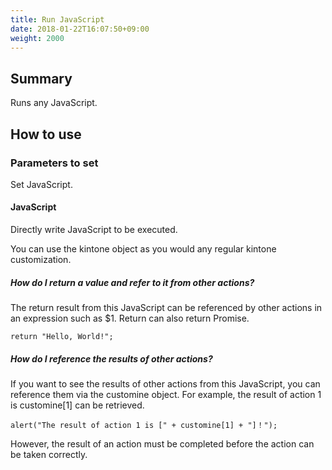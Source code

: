 ```yaml
---
title: Run JavaScript
date: 2018-01-22T16:07:50+09:00
weight: 2000
---
```

## Summary

Runs any JavaScript.

## How to use

### Parameters to set

Set JavaScript.

#### JavaScript

Directly write JavaScript to be executed.

You can use the kintone object as you would any regular kintone customization.

##### **How do I return a value and refer to it from other actions?**

The return result from this JavaScript can be referenced by other actions in an expression such as $1. Return can also return Promise.

```
return "Hello, World!";
```

##### **How do I reference the results of other actions?**

If you want to see the results of other actions from this JavaScript, you can reference them via the customine object. For example, the result of action 1 is customine[1] can be retrieved.

```
alert("The result of action 1 is [" + customine[1] + "]！");
```

However, the result of an action must be completed before the action can be taken correctly.
